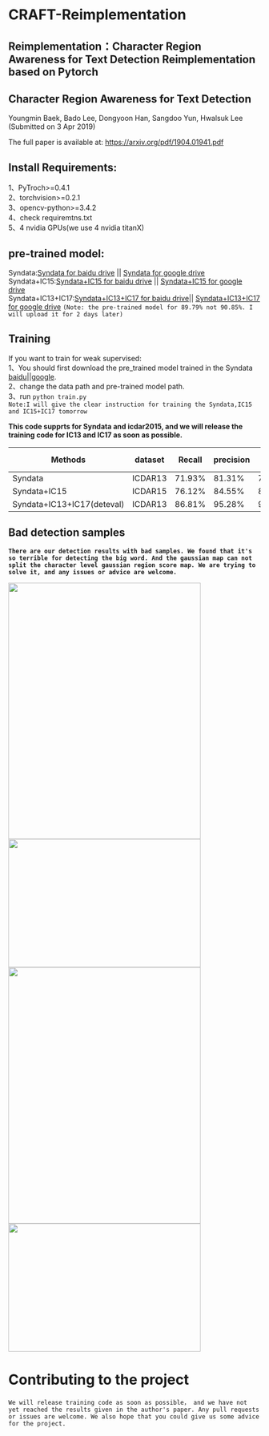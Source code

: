 # CRAFT-Reimplementation
## Reimplementation：Character Region Awareness for Text Detection Reimplementation based on Pytorch

## Character Region Awareness for Text Detection
Youngmin Baek, Bado Lee, Dongyoon Han, Sangdoo Yun, Hwalsuk Lee
(Submitted on 3 Apr 2019)

The full paper is available at: https://arxiv.org/pdf/1904.01941.pdf                                                         

## Install Requirements:                                                                                                        
1、PyTroch>=0.4.1                                                                                                                             
2、torchvision>=0.2.1 			                                                    																			                             
3、opencv-python>=3.4.2                                                                                                       
4、check requiremtns.txt                                                                                                      
5、4 nvidia GPUs(we use 4 nvidia titanX)                                                                                      

## pre-trained model:
Syndata:[Syndata for baidu drive](https://pan.baidu.com/s/1MaznjE79JNS9Ld48ZtRefg) ||     [Syndata for google drive](https://drive.google.com/file/d/1FvqfBMZQJeZXGfZLl-840YXoeYK8CNwk/view?usp=sharing)                                                                                                    
Syndata+IC15:[Syndata+IC15 for baidu drive](https://pan.baidu.com/s/19lJRM6YWZXVkZ_aytsYSiQ) ||      [Syndata+IC15 for google
 drive](https://drive.google.com/file/d/1k17GuBG_omT91tJoIMSlLrorYbLXkq4z/view?usp=sharing)                                   
 Syndata+IC13+IC17:[Syndata+IC13+IC17 for baidu drive](https://pan.baidu.com/s/1L10JxOubAsW9CTO7xX4tlg)||      [Syndata+IC13+IC17 for google drive](https://drive.google.com/open?id=126743KYjbaUwZVWdgKhHiU61tR_7CpgC)   `(Note: the pre-trained model for 89.79% not 90.85%. I will upload it for 2 days later)`


## Training 

If you want to train for weak supervised:                                                                                                                 						    
1、You should first download the pre_trained model trained in the Syndata [baidu](https://pan.baidu.com/s/1MaznjE79JNS9Ld48ZtRefg)||[google](https://drive.google.com/file/d/1FvqfBMZQJeZXGfZLl-840YXoeYK8CNwk/view?usp=sharing).                                                                                                                                                      
2、change the data path and pre-trained model path.                                                                                                                                                         
3、run `python train.py`                                                                                                                                                                                    
`Note:I will give the clear instruction for training the Syndata,IC15 and IC15+IC17 tomorrow`
                                                                                                                    
**This code supprts for Syndata and icdar2015, and we will release the training code for IC13 and IC17 as soon as possible.**

Methods                    |dataset      |Recall      |precision      |H-mean
---------------------------|-------------|------------|---------------|------
Syndata                    |ICDAR13      |71.93%      |81.31%         |76.33%                                                                          
Syndata+IC15               |ICDAR15      |76.12%      |84.55%         |80.11%      
Syndata+IC13+IC17(deteval) |ICDAR13      |86.81%      |95.28%         |90.85%                                                 
                                                                                                                                          
                                                                                                                                                                                      
## Bad detection samples
**`There are our detection results with bad samples. We found that it's so terrible for detecting the big word. And the gaussian map can not split the character level gaussian region score map. We are trying to solve it, and any issues or advice are welcome.`**

<img src="https://github.com/backtime92/CRAFT-Reimplementation/blob/master/image/test1_score.jpg" width="384" height="512" /><img src="https://github.com/backtime92/CRAFT-Reimplementation/blob/master/image/test1_affinity.jpg" width="384" height="256" />                                 
<img src="https://github.com/backtime92/CRAFT-Reimplementation/blob/master/image/test2_score.jpg" width="384" height="512" /><img src="https://github.com/backtime92/CRAFT-Reimplementation/blob/master/image/test2_affinity.jpg" width="384" height="256" /> 


# Contributing to the project
`We will release training code as soon as possible， and we have not yet reached the results given in the author's paper. Any pull requests or issues are welcome. We also hope that you could give us some advice for the project.`




